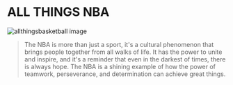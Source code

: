 # ALL THINGS NBA
![allthingsbasketball image](https://user-images.githubusercontent.com/31329300/213962665-f8f8f200-0942-46fa-b9be-52110c298b60.jpg)

>The NBA is more than just a sport, it's a cultural phenomenon that brings people together from all walks of life. It has the power to unite and inspire, and it's a reminder that even in the darkest of times, there is always hope. The NBA is a shining example of how the power of teamwork, perseverance, and determination can achieve great things.